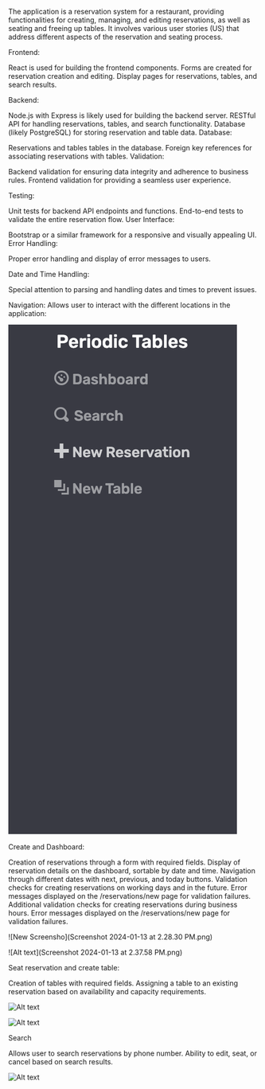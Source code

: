 The application is a reservation system for a restaurant, providing functionalities for creating, managing, and editing reservations, as well as seating and freeing up tables. It involves various user stories (US) that address different aspects of the reservation and seating process. 

Frontend:

React is used for building the frontend components.
Forms are created for reservation creation and editing.
Display pages for reservations, tables, and search results.

Backend:

Node.js with Express is likely used for building the backend server.
RESTful API for handling reservations, tables, and search functionality.
Database (likely PostgreSQL) for storing reservation and table data.
Database:

Reservations and tables tables in the database.
Foreign key references for associating reservations with tables.
Validation:

Backend validation for ensuring data integrity and adherence to business rules.
Frontend validation for providing a seamless user experience.

Testing:

Unit tests for backend API endpoints and functions.
End-to-end tests to validate the entire reservation flow.
User Interface:

Bootstrap or a similar framework for a responsive and visually appealing UI.
Error Handling:

Proper error handling and display of error messages to users.

Date and Time Handling:

Special attention to parsing and handling dates and times to prevent issues.


Navigation:
Allows user to interact with the different locations in the application:

![Final-Capstone Screenshot](Screenshot%202024-01-13%20at%202.24.42%20PM.png)



Create and Dashboard:

Creation of reservations through a form with required fields.
Display of reservation details on the dashboard, sortable by date and time.
Navigation through different dates with next, previous, and today buttons.
Validation checks for creating reservations on working days and in the future.
Error messages displayed on the /reservations/new page for validation failures.
Additional validation checks for creating reservations during business hours.
Error messages displayed on the /reservations/new page for validation failures.


![New Screensho](Screenshot 2024-01-13 at 2.28.30 PM.png)


![Alt text](Screenshot 2024-01-13 at 2.37.58 PM.png)




Seat reservation and create table:

Creation of tables with required fields.
Assigning a table to an existing reservation based on availability and capacity requirements.


![Alt text](<img width="757" alt="Screenshot 2024-01-13 at 2 31 03 PM" src="https://github.com/Jsourie/Final-Capstone/assets/135664388/ed5ed70a-f214-40b1-9d8c-c6444ef098fc">)



![Alt text](<img width="757" alt="Screenshot 2024-01-13 at 2 33 57 PM" src="https://github.com/Jsourie/Final-Capstone/assets/135664388/31b5c67e-a06e-42e8-826d-25e8e7dd62e4">)


Search

Allows user to search reservations by phone number.
Ability to edit, seat, or cancel based on search results.


![Alt text](<img width="757" alt="Screenshot 2024-01-13 at 2 37 58 PM" src="https://github.com/Jsourie/Final-Capstone/assets/135664388/2c8f80c6-5c00-491b-8d6f-514792447014">)




